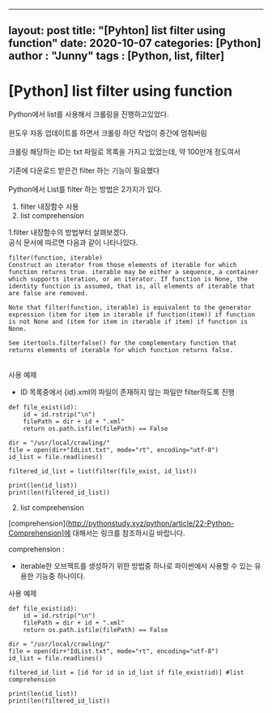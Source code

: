 
---
layout: post
title:  "[Pyhton] list filter using function"
date:   2020-10-07
categories: [Python]
author : "Junny"
tags : [Python, list, filter]
---
# [Python] list filter using function

Python에서 list를 사용해서 크롤링을 진행하고있었다.<br>
<br>
윈도우 자동 업데이트를 하면서 크롤링 하던 작업이 중간에 멈춰버림<br>
<br>
크롤링 해당하는 ID는 txt 파일로 목록을 가지고 있었는데, 약 100만개 정도여서<br>
<br>
기존에 다운로드 받은건 filter 하는 기능이 필요했다<br>
<br>
Python에서 List를 filter 하는 방법은 2가지가 있다.<br>

1. filter 내장함수 사용<br>
2. list comprehension<br>

1.filter 내장함수의 방법부터 살펴보겠다.<br>
공식 문서에 따르면 다음과 같이 나타나있다.<br>

```
filter(function, iterable)
Construct an iterator from those elements of iterable for which function returns true. iterable may be either a sequence, a container which supports iteration, or an iterator. If function is None, the identity function is assumed, that is, all elements of iterable that are false are removed.

Note that filter(function, iterable) is equivalent to the generator expression (item for item in iterable if function(item)) if function is not None and (item for item in iterable if item) if function is None.

See itertools.filterfalse() for the complementary function that returns elements of iterable for which function returns false.
```
<br>
사용 예제

- ID 목록중에서  {id}.xml의 파일이 존재하지 않는 파일만 filter하도록 진행
~~~
def file_exist(id):
	id = id.rstrip("\n")
	filePath = dir + id + ".xml"
	return os.path.isfile(filePath) == False

dir = "/usr/local/crawling/"
file = open(dir+"IdList.txt", mode="rt", encoding="utf-8")
id_list = file.readlines()

filtered_id_list = list(filter(file_exist, id_list))

print(len(id_list))
print(len(filtered_id_list))
~~~

2. list comprehension

[comprehension](http://pythonstudy.xyz/python/article/22-Python-Comprehension]에 대해서는 링크를 참조하시길 바랍니다.<br>

comprehension : 
- iterable한 오브젝트를 생성하기 위한 방법중 하나로 파이썬에서 사용할 수 있는 유용한 기능중 하나이다.



사용 예제
~~~
def file_exist(id):
	id = id.rstrip("\n")
	filePath = dir + id + ".xml"
	return os.path.isfile(filePath) == False

dir = "/usr/local/crawling/"
file = open(dir+"IdList.txt", mode="rt", encoding="utf-8")
id_list = file.readlines()

filtered_id_list = [id for id in id_list if file_exist(id)] #list comprehension

print(len(id_list))
print(len(filtered_id_list))
~~~

